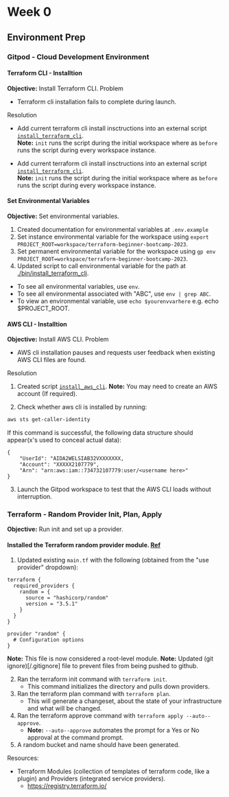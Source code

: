 # Week 0

## Environment Prep
### Gitpod - Cloud Development Environment

#### Terraform CLI - Installtion
**Objective:** Install Terraform CLI.
Problem
- Terraform cli installation fails to complete during launch.

Resolution

- Add current terraform cli install insctructions into an external script [`install_terraform_cli`](/bin/install_terraform_cli).   
**Note:** `init` runs the script during the initial workspace where as  `before` runs the script during every workspace instance.

- Add current terraform cli install insctructions into an external script [`install_terraform_cli`](/.bin/install_terraform_cli).    
**Note:** `init` runs the script during the initial workspace where as  `before` runs the script during every workspace instance.      

#### Set Environmental Variables
**Objective:** Set environmental variables.
1. Created documentation for environmental variables at `.env.example`
2. Set instance environmental variable for the workspace using `export PROJECT_ROOT=workspace/terraform-beginner-bootcamp-2023`.
3. Set permanent environmental variable for the workspace using `gp env PROJECT_ROOT=workspace/terraform-beginner-bootcamp-2023`.
4. Updated script to call environmental variable for the path at [./bin/install_terraform_cli](https://github.com/kmb40/terraform-beginner-bootcamp-2023/commit/c3f91b5859b0f9a9155bee648c1b3d6bc3464f92).

- To see all environmental variables, use `env`.
- To see all environmental associated with "ABC", use `env | grep ABC`.
- To view an environmental variable, use `echo $yourenvvarhere` e.g. echo $PROJECT_ROOT.

#### AWS CLI - Installtion
**Objective:** Install AWS CLI.
Problem
- AWS cli installation pauses and requests user feedback when existing AWS CLI files are found.

Resolution
1. Created script [`install_aws_cli`](/bin/install_aws_cli).
**Note:** You may need to create an AWS account (If required).

2. Check whether aws cli is installed by running:
```sh
aws sts get-caller-identity
```

If this command is successful, the following data structure should appear(x's used to conceal actual data):
```
{
    "UserId": "AIDA2WELSIAB32VXXXXXXX,
    "Account": "XXXXX2107779",
    "Arn": "arn:aws:iam::734732107779:user/<username here>"
}
```
3. Launch the Gitpod workspace to test that the AWS CLI loads without interruption.

### Terraform - Random Provider Init, Plan, Apply
**Objective:** Run init and set up a provider.    

####  Installed the Terraform random provider module. [Ref](https://registry.terraform.io/providers/hashicorp/random/latest/docs)
1. Updated existing `main.tf` with the following (obtained from the "use provider" dropdown):
```
terraform {
  required_providers {
    random = {
      source = "hashicorp/random"
      version = "3.5.1"
    }
  }
}

provider "random" {
  # Configuration options
}
```
**Note:** This file is now considered a root-level module.
**Note:** Updated (git ignore)[/.gitignore] file to prevent files from being pushed to github.   

2. Ran the terraform init command with `terraform init`.
    - This command initializes the directory and pulls down providers.
3. Ran the terraform plan command with `terraform plan`.
    - This will generate a changeset, about the state of your infrastructure and what will be changed.
4. Ran the terraform approve command with `terraform apply --auto--approve`.
    - **Note:** `--auto--approve` automates the prompt for a Yes or No approval at the command prompt.
5. A random bucket and name should have been generated.

Resources:   
- Terraform Modules (collection of templates of terraform code, like a plugin) and Providers (integrated service providers).
    - https://registry.terraform.io/ 
